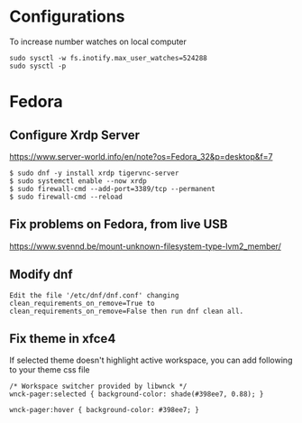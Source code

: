 # Configurations


To increase number watches on local computer

```
sudo sysctl -w fs.inotify.max_user_watches=524288
sudo sysctl -p
```

# Fedora

## Configure Xrdp Server

https://www.server-world.info/en/note?os=Fedora_32&p=desktop&f=7

```
$ sudo dnf -y install xrdp tigervnc-server
$ sudo systemctl enable --now xrdp
$ sudo firewall-cmd --add-port=3389/tcp --permanent
$ sudo firewall-cmd --reload
```

## Fix problems on Fedora, from live USB

https://www.svennd.be/mount-unknown-filesystem-type-lvm2_member/

## Modify dnf

```
Edit the file '/etc/dnf/dnf.conf' changing clean_requirements_on_remove=True to clean_requirements_on_remove=False then run dnf clean all.
```


## Fix theme in xfce4

If selected theme doesn't highlight active workspace, you can add following to your theme css file

```
/* Workspace switcher provided by libwnck */
wnck-pager:selected { background-color: shade(#398ee7, 0.88); }

wnck-pager:hover { background-color: #398ee7; }
```


